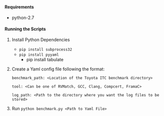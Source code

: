 #### Requirements
* python-2.7

#### Running the Scripts

1. Install Python Dependencies
	* `pip install subprocess32`
	* `pip install pyyaml`
        *  pip install tabulate

2. Create a Yaml config file following the format:
	```
	benchmark_path: <Location of the Toyota ITC benchmark directory>

	tool: <Can be one of RVMatch, GCC, Clang, Compcert, FramaC>

	log_path: <Path to the directory where you want the log files to be stored>
	```

3. Run `python benchmark.py <Path to Yaml File>`


